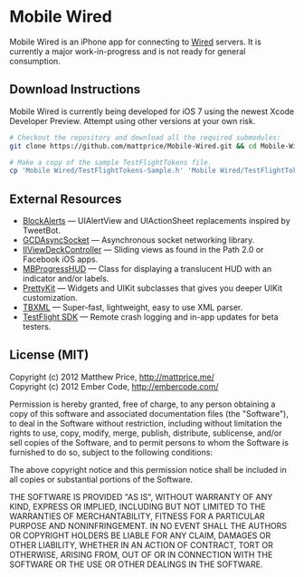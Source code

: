 # Mobile Wired

Mobile Wired is an iPhone app for connecting to [Wired](http://www.read-write.fr/wired/) servers. It is currently a major work-in-progress and is not ready for general consumption.

<!-- [![Build Status](https://travis-ci.org/mattprice/Mobile-Wired.png)](https://travis-ci.org/mattprice/Mobile-Wired) -->

## Download Instructions
Mobile Wired is currently being developed for iOS 7 using the newest Xcode Developer Preview. Attempt using other versions at your own risk.
```bash
# Checkout the repository and download all the required submodules:
git clone https://github.com/mattprice/Mobile-Wired.git && cd Mobile-Wired

# Make a copy of the sample TestFlightTokens file.
cp 'Mobile Wired/TestFlightTokens-Sample.h' 'Mobile Wired/TestFlightTokens.h'
```

## External Resources

* [BlockAlerts][]          — UIAlertView and UIActionSheet replacements inspired by TweetBot.
* [GCDAsyncSocket][]       — Asynchronous socket networking library.
* [IIViewDeckController][] — Sliding views as found in the Path 2.0 or Facebook iOS apps.
* [MBProgressHUD][]        — Class for displaying a translucent HUD with an indicator and/or labels.
* [PrettyKit][]            — Widgets and UIKit subclasses that gives you deeper UIKit customization.
* [TBXML][]                — Super-fast, lightweight, easy to use XML parser.
* [TestFlight SDK][]       — Remote crash logging and in-app updates for beta testers.

[BlockAlerts]:             https://github.com/gpambrozio/BlockAlertsAnd-ActionSheets
[GCDAsyncSocket]:          https://github.com/robbiehanson/CocoaAsyncSocket
[IIViewDeckController]:    https://github.com/Inferis/ViewDeck
[MBProgressHUD]:           https://github.com/jdg/MBProgressHUD
[PrettyKit]:               https://github.com/vicpenap/PrettyKit
[TBXML]:                   https://github.com/71squared/TBXML
[TestFlight SDK]:          https://testflightapp.com/sdk/

## License (MIT)

Copyright (c) 2012 Matthew Price, http://mattprice.me/ <br>
Copyright (c) 2012 Ember Code, http://embercode.com/

Permission is hereby granted, free of charge, to any person obtaining a copy of this software and associated documentation files (the "Software"), to deal in the Software without restriction, including without limitation the rights to use, copy, modify, merge, publish, distribute, sublicense, and/or sell copies of the Software, and to permit persons to whom the Software is furnished to do so, subject to the following conditions:

The above copyright notice and this permission notice shall be included in all copies or substantial portions of the Software.

THE SOFTWARE IS PROVIDED "AS IS", WITHOUT WARRANTY OF ANY KIND, EXPRESS OR IMPLIED, INCLUDING BUT NOT LIMITED TO THE WARRANTIES OF MERCHANTABILITY, FITNESS FOR A PARTICULAR PURPOSE AND NONINFRINGEMENT. IN NO EVENT SHALL THE AUTHORS OR COPYRIGHT HOLDERS BE LIABLE FOR ANY CLAIM, DAMAGES OR OTHER LIABILITY, WHETHER IN AN ACTION OF CONTRACT, TORT OR OTHERWISE, ARISING FROM, OUT OF OR IN CONNECTION WITH THE SOFTWARE OR THE USE OR OTHER DEALINGS IN THE SOFTWARE.